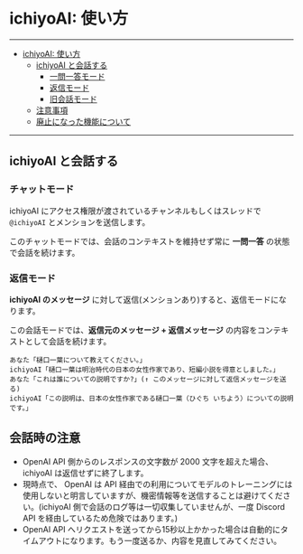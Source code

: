 # ichiyoAI: 使い方

----

- [ichiyoAI: 使い方](#ichiyoai-使い方)
  - [ichiyoAI と会話する](#ichiyoai-と会話する)
    - [一問一答モード](#一問一答モード)
    - [返信モード](#返信モード)
    - [旧会話モード](#旧会話モード)
  - [注意事項](#注意事項)
  - [廃止になった機能について](#廃止になった機能について)

----

## ichiyoAI と会話する

### チャットモード

ichiyoAI にアクセス権限が渡されているチャンネルもしくはスレッドで `@ichiyoAI` とメンションを送信します。

このチャットモードでは、会話のコンテキストを維持せず常に **一問一答** の状態で会話を続けます。

### 返信モード

**ichiyoAI のメッセージ** に対して返信(メンションあり)すると、返信モードになります。

この会話モードでは、**返信元のメッセージ + 返信メッセージ** の内容をコンテキストとして会話を続けます。

```
あなた「樋口一葉について教えてください。」
ichiyoAI「樋口一葉は明治時代の日本の女性作家であり、短編小説を得意としました。」
あなた「これは誰についての説明ですか?」(↑ このメッセージに対して返信メッセージを送る)
ichiyoAI「この説明は、日本の女性作家である樋口一葉（ひぐち いちよう）についての説明です。」
```

## 会話時の注意

- OpenAI API 側からのレスポンスの文字数が 2000 文字を超えた場合、ichiyoAI は返信せずに終了します。
- 現時点で、 OpenAI は API 経由での利用についてモデルのトレーニングには使用しないと明言していますが、機密情報等を送信することは避けてください。(ichiyoAI 側で会話のログ等は一切収集していませんが、一度 Discord API を経由しているため危険ではあります。)
- OpenAI API へリクエストを送ってから15秒以上かかった場合は自動的にタイムアウトになります。もう一度送るか、内容を見直してみてください。
